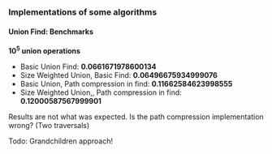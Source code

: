 ### Implementations of some algorithms

#### Union Find: Benchmarks

**10<sup>5</sup> union operations**

- Basic Union Find:  **0.0661671978600134**
- Size Weighted Union, Basic Find:  **0.06496675934999076**
- Basic Union, Path compression in find:  **0.11662584623998555**
- Size Weighted Union,, Path compression in find:  **0.12000587567999901**

Results are not what was expected. Is the path compression implementation wrong? (Two traversals)

Todo: Grandchildren approach!